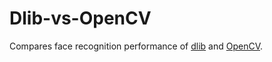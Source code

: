 # Dlib-vs-OpenCV
Compares face recognition performance of [dlib](http://dlib.net/) and [OpenCV](http://opencv.org/).
